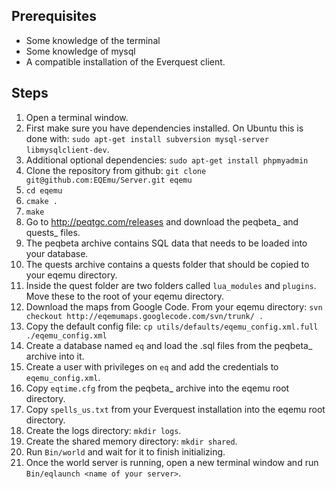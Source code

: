 Prerequisites
-------------

* Some knowledge of the terminal
* Some knowledge of mysql
* A compatible installation of the Everquest client.

Steps
-----

1. Open a terminal window.
2. First make sure you have dependencies installed. On Ubuntu this is done with: `sudo apt-get install subversion mysql-server libmysqlclient-dev`.
3. Additional optional dependencies: `sudo apt-get install phpmyadmin`
4. Clone the repository from github: `git clone git@github.com:EQEmu/Server.git eqemu`
5. `cd eqemu`
6. `cmake .`
7. `make`
8. Go to http://peqtgc.com/releases and download the peqbeta_ and quests_ files.
9. The peqbeta archive contains SQL data that needs to be loaded into your database.
10. The quests archive contains a quests folder that should be copied to your eqemu directory.
11. Inside the quest folder are two folders called `lua_modules` and `plugins`. Move these to the root of your eqemu directory.
12. Download the maps from Google Code. From your eqemu directory: `svn checkout http://eqemumaps.googlecode.com/svn/trunk/ .`
13. Copy the default config file: `cp utils/defaults/eqemu_config.xml.full ./eqemu_config.xml`
14. Create a database named `eq` and load the .sql files from the peqbeta_ archive into it. 
15. Create a user with privileges on `eq` and add the credentials to `eqemu_config.xml`.
16. Copy `eqtime.cfg` from the peqbeta_ archive into the eqemu root directory.
17. Copy `spells_us.txt` from your Everquest installation into the eqemu root directory.
14. Create the logs directory: `mkdir logs`.
19. Create the shared memory directory: `mkdir shared`.
20. Run `Bin/world` and wait for it to finish initializing.
21. Once the world server is running, open a new terminal window and run `Bin/eqlaunch <name of your server>`.